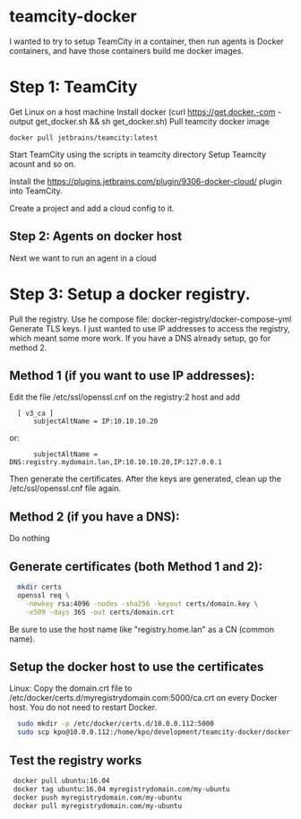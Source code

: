 # teamcity-docker
I wanted to try to setup TeamCity in a container, then run agents is Docker containers, and have those containers build me docker images.

# Step 1: TeamCity
  Get Linux on a host machine
  Install docker (curl https://get.docker.-com -output get_docker.sh && sh get_docker.sh)
  Pull teamcity docker image
  ```
  docker pull jetbrains/teamcity:latest
  ```
 
  Start TeamCity using the scripts in teamcity directory
  Setup Teamcity acount and so on.
  
  Install the https://plugins.jetbrains.com/plugin/9306-docker-cloud/ plugin into TeamCity.
  
  Create a project and add a cloud config to it.
  
  
## Step 2: Agents on docker host
  Next we want to run an agent in a cloud
 
# Step 3: Setup a docker registry.
  Pull the registry.  Use he compose file: docker-registry/docker-compose-yml
  Generate TLS keys.  I just wanted to use IP addresses to access the registry, which meant some more work.
  If you have a DNS already setup, go for method 2.
  
##  Method 1 (if you want to use IP addresses):
  Edit the file /etc/ssl/openssl.cnf on the registry:2 host and add
  ```
    [ v3_ca ]
        subjectAltName = IP:10.10.10.20
  ```
  or:
  ```
        subjectAltName = DNS:registry.mydomain.lan,IP:10.10.10.20,IP:127.0.0.1
  ```
    
  Then generate the certificates.  After the keys are generated, clean up the /etc/ssl/openssl.cnf file again.

##  Method 2 (if you have a DNS):
  Do nothing
     
##  Generate certificates (both Method 1 and 2):
```bash
  mkdir certs
  openssl req \
    -newkey rsa:4096 -nodes -sha256 -keyout certs/domain.key \
    -x509 -days 365 -out certs/domain.crt
```

  Be sure to use the host name like "registry.home.lan" as a CN (common name).

## Setup the docker host to use the certificates
 Linux: Copy the domain.crt file to /etc/docker/certs.d/myregistrydomain.com:5000/ca.crt on every Docker host.
 You do not need to restart Docker.
```bash
  sudo mkdir -p /etc/docker/certs.d/10.0.0.112:5000
  sudo scp kpo@10.0.0.112:/home/kpo/development/teamcity-docker/dockerfiles/docker-registry/certs/domain.crt /etc/docker/certs.d/10.0.0.112:5000/ca.crt
```
  
## Test the registry works
```bash
 docker pull ubuntu:16.04
 docker tag ubuntu:16.04 myregistrydomain.com/my-ubuntu
 docker push myregistrydomain.com/my-ubuntu
 docker pull myregistrydomain.com/my-ubuntu
```

